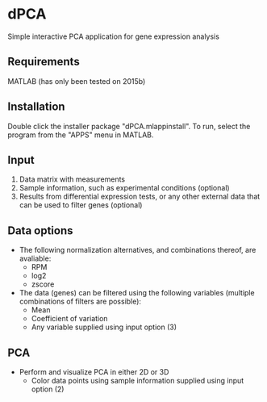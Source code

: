 # dPCA
Simple interactive PCA application for gene expression analysis

## Requirements

MATLAB (has only been tested on 2015b)

## Installation

Double click the installer package "dPCA.mlappinstall". To run, select the program from the "APPS" menu in MATLAB.

## Input

1. Data matrix with measurements
2. Sample information, such as experimental conditions (optional)
3. Results from differential expression tests, or any other external data that can be used to filter genes (optional)

## Data options

* The following normalization alternatives, and combinations thereof, are avaliable:
  - RPM
  - log2
  - zscore
* The data (genes) can be filtered using the following variables (multiple combinations of filters are possible):
  - Mean
  - Coefficient of variation
  - Any variable supplied using input option (3)
  
## PCA

* Perform and visualize PCA in either 2D or 3D
  - Color data points using sample information supplied using input option (2)
